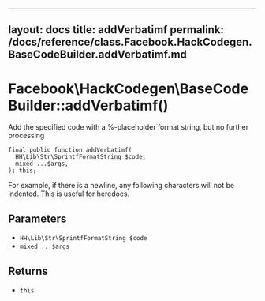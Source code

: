 
***

layout: docs
title: addVerbatimf
permalink: /docs/reference/class.Facebook.HackCodegen.BaseCodeBuilder.addVerbatimf.md
---







# Facebook\\HackCodegen\\BaseCodeBuilder::addVerbatimf()




Add the specified code with a %-placeholder format string, but no further
processing




``` Hack
final public function addVerbatimf(
  HH\Lib\Str\SprintfFormatString $code,
  mixed ...$args,
): this;
```




For example, if there is a newline, any following characters will not be
indented. This is useful for heredocs.




## Parameters




- ` HH\Lib\Str\SprintfFormatString $code `
- ` mixed ...$args `




## Returns




+ ` this `